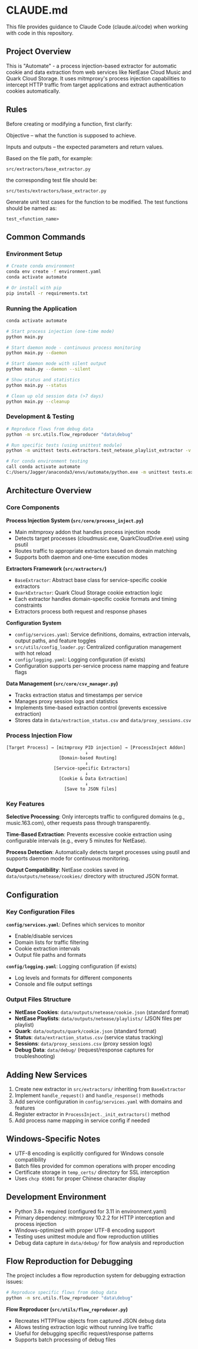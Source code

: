 # CLAUDE.md

This file provides guidance to Claude Code (claude.ai/code) when working with code in this repository.

## Project Overview

This is "Automate" - a process injection-based extractor for automatic cookie and data extraction from web services like NetEase Cloud Music and Quark Cloud Storage. It uses mitmproxy's process injection capabilities to intercept HTTP traffic from target applications and extract authentication cookies automatically.

## Rules

Before creating or modifying a function, first clarify:

Objective – what the function is supposed to achieve.

Inputs and outputs – the expected parameters and return values.

Based on the file path, for example:
```
src/extractors/base_extractor.py
```
the corresponding test file should be:
```
src/tests/extractors/base_extractor.py
```
Generate unit test cases for the function to be modified. The test functions should be named as:
```
test_<function_name>
```
## Common Commands

### Environment Setup
```bash
# Create conda environment
conda env create -f environment.yaml
conda activate automate

# Or install with pip
pip install -r requirements.txt

```

### Running the Application
```bash
conda activate automate

# Start process injection (one-time mode)
python main.py

# Start daemon mode - continuous process monitoring
python main.py --daemon

# Start daemon mode with silent output
python main.py --daemon --silent

# Show status and statistics
python main.py --status

# Clean up old session data (>7 days)
python main.py --cleanup

```

### Development & Testing
```bash
# Reproduce flows from debug data
python -m src.utils.flow_reproducer "data\debug"

# Run specific tests (using unittest module)
python -m unittest tests.extractors.test_netease_playlist_extractor -v

# For conda environment testing
call conda activate automate
C:/Users/Jagger/anaconda3/envs/automate/python.exe -m unittest tests.extractors.test_netease_playlist_extractor -v
```

## Architecture Overview

### Core Components

**Process Injection System (`src/core/process_inject.py`)**
- Main mitmproxy addon that handles process injection mode
- Detects target processes (cloudmusic.exe, QuarkCloudDrive.exe) using psutil
- Routes traffic to appropriate extractors based on domain matching
- Supports both daemon and one-time execution modes

**Extractors Framework (`src/extractors/`)**
- `BaseExtractor`: Abstract base class for service-specific cookie extractors
- `QuarkExtractor`: Quark Cloud Storage cookie extraction logic  
- Each extractor handles domain-specific cookie formats and timing constraints
- Extractors process both request and response phases

**Configuration System**
- `config/services.yaml`: Service definitions, domains, extraction intervals, output paths, and feature toggles
- `src/utils/config_loader.py`: Centralized configuration management with hot reload
- `config/logging.yaml`: Logging configuration (if exists)
- Configuration supports per-service process name mapping and feature flags

**Data Management (`src/core/csv_manager.py`)**
- Tracks extraction status and timestamps per service
- Manages proxy session logs and statistics
- Implements time-based extraction control (prevents excessive extraction)
- Stores data in `data/extraction_status.csv` and `data/proxy_sessions.csv`

### Process Injection Flow
```
[Target Process] → [mitmproxy PID injection] → [ProcessInject Addon]
                              ↓
                    [Domain-based Routing]
                              ↓
                  [Service-specific Extractors]
                              ↓
                    [Cookie & Data Extraction]
                              ↓
                      [Save to JSON files]
```

### Key Features

**Selective Processing**: Only intercepts traffic to configured domains (e.g., music.163.com), other requests pass through transparently.

**Time-Based Extraction**: Prevents excessive cookie extraction using configurable intervals (e.g., every 5 minutes for NetEase).

**Process Detection**: Automatically detects target processes using psutil and supports daemon mode for continuous monitoring.

**Output Compatibility**: NetEase cookies saved in `data/outputs/netease/cookies/` directory with structured JSON format.

## Configuration

### Key Configuration Files

**`config/services.yaml`**: Defines which services to monitor
- Enable/disable services
- Domain lists for traffic filtering  
- Cookie extraction intervals
- Output file paths and formats

**`config/logging.yaml`**: Logging configuration (if exists)
- Log levels and formats for different components
- Console and file output settings

### Output Files Structure
- **NetEase Cookies**: `data/outputs/netease/cookie.json` (standard format)
- **NetEase Playlists**: `data/outputs/netease/playlists/` (JSON files per playlist)
- **Quark**: `data/outputs/quark/cookie.json` (standard format)
- **Status**: `data/extraction_status.csv` (service status tracking)
- **Sessions**: `data/proxy_sessions.csv` (proxy session logs)
- **Debug Data**: `data/debug/` (request/response captures for troubleshooting)

## Adding New Services

1. Create new extractor in `src/extractors/` inheriting from `BaseExtractor`
2. Implement `handle_request()` and `handle_response()` methods
3. Add service configuration in `config/services.yaml` with domains and features
4. Register extractor in `ProcessInject._init_extractors()` method
5. Add process name mapping in service config if needed

## Windows-Specific Notes

- UTF-8 encoding is explicitly configured for Windows console compatibility
- Batch files provided for common operations with proper encoding
- Certificate storage in `temp_certs/` directory for SSL interception
- Uses `chcp 65001` for proper Chinese character display

## Development Environment

- Python 3.8+ required (configured for 3.11 in environment.yaml)
- Primary dependency: mitmproxy 10.2.2 for HTTP interception and process injection
- Windows-optimized with proper UTF-8 encoding support
- Testing uses unittest module and flow reproduction utilities
- Debug data capture in `data/debug/` for flow analysis and reproduction

## Flow Reproduction for Debugging

The project includes a flow reproduction system for debugging extraction issues:

```bash
# Reproduce specific flows from debug data
python -m src.utils.flow_reproducer "data\debug"
```

**Flow Reproducer (`src/utils/flow_reproducer.py`)**
- Recreates HTTPFlow objects from captured JSON debug data
- Allows testing extraction logic without running live traffic
- Useful for debugging specific request/response patterns
- Supports batch processing of debug files